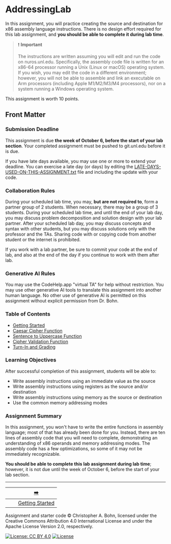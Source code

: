 # AddressingLab

[//]: # (AddressingLab © 2021-25 Christopher A. Bohn)

[//]: # (TODO: remove answer key comments)

In this assignment, you will practice creating the source and destination for x86 assembly language instructions.
There is no design effort required for this lab assignment,
and **you should be able to complete it during lab time**.

> ❗️ **Important**
> 
> The instructions are written assuming you will edit and run the code on nuros.unl.edu.
> Specifically, the assembly code file is written for an x86-64 processor running a Unix (Linux or macOS) operating system.
> If you wish, you may edit the code in a different environment; 
> however, you will not be able to assemble and link an executable on Arm processors (including Apple M1/M2/M3/M4 processors), nor on a system running a Windows operating system.

This assignment is worth 10 points.

## Front Matter

### Submission Deadline

This assignment is due **the week of October 6, before the start of your lab section**.
Your completed assignment must be pushed to git.unl.edu before it is due.

If you have late days available, you may use one or more to extend your deadline.
You can exercise a late day (or days) by editing the [LATE-DAYS-USED-ON-THIS-ASSIGNMENT.txt](LATE-DAYS-USED-ON-THIS-ASSIGNMENT.txt) file and including the update with your code.

### Collaboration Rules

During your scheduled lab time, you may, **but are not required to**, form a partner group of 2 students.
When necessary, there may be a group of 3 students.
During your scheduled lab time, and until the end of your lab day, you may discuss problem decomposition and solution design with your lab partner.
After your scheduled lab day, you may discuss concepts and syntax with other students, but you may discuss solutions only with the professor and the TAs.
Sharing code with or copying code from another student or the internet is prohibited.

If you work with a lab partner, be sure to commit your code at the end of lab, and also at the end of the day if you continue to work with them after lab.

### Generative AI Rules

You may use the CodeHelp.app "virtual TA" for help without restriction.
You may use other generative AI tools to translate this assignment into another human language.
No other use of generative AI is permitted on this assignment without explicit permission from Dr. Bohn.

### Table of Contents

- [Getting Started](doc/01-getting-started.md)
- [Caesar Cipher Function](doc/02-caesar-cipher.md)
- [Sentence to Uppercase Function](doc/03-capitalization.md)
- [Cipher Validation Function](doc/04-cipher-validation.md)
- [Turn-In and Grading](doc/05-grading.md)

### Learning Objectives

After successful completion of this assignment, students will be able to:
- Write assembly instructions using an immediate value as the source
- Write assembly instructions using registers as the source and/or destination
- Write assembly instructions using memory as the source or destination
- Use the common memory addressing modes

### Assignment Summary

In this assignment, you won't have to write the entire functions in assembly language;
most of that has already been done for you.
Instead, there are ten lines of assembly code that you will need to complete, demonstrating an understanding of x86 operands and memory addressing modes.
The assembly code has a few optimizations, so some of it may not be immediately recognizable.

**You should be able to complete this lab assignment during lab time**;
however, it is not due until the week of October 6, before the start of your lab section.


---

|                 |                              |       [➡️](doc/01-getting-started.md)        |
|:---------------:|:----------------------------:|:--------------------------------------------:|
|                 |                              | [Getting Started](doc/01-getting-started.md) |

Assignment and starter code © Christopher A. Bohn,
licensed under the Creative Commons Attribution 4.0 International License
and under the Apache License Version 2.0, respectively.

<!-- [![License: CC BY 4.0](https://licensebuttons.net/l/by/4.0/80x15.png)](https://creativecommons.org/licenses/by/4.0/) -->
[![License: CC BY 4.0](https://img.shields.io/badge/License-CC_BY_4.0-lightgrey.svg)](https://creativecommons.org/licenses/by/4.0/)
[![License](https://img.shields.io/badge/License-Apache_2.0-blue.svg)](https://opensource.org/licenses/Apache-2.0)
